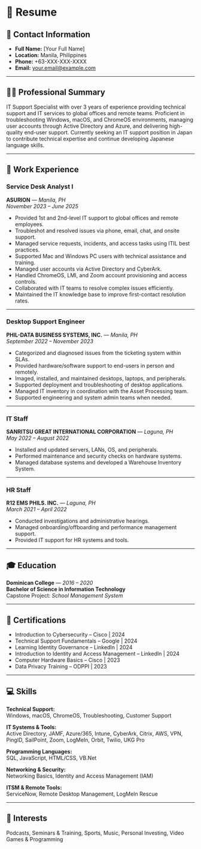 
# 💼 Resume

## 📇 Contact Information
- **Full Name:** [Your Full Name]
- **Location:** Manila, Philippines
- **Phone:** +63-XXX-XXX-XXXX
- **Email:** your.email@example.com

---

## 🧑‍💻 Professional Summary
IT Support Specialist with over 3 years of experience providing technical support and IT services to global offices and remote teams. Proficient in troubleshooting Windows, macOS, and ChromeOS environments, managing user accounts through Active Directory and Azure, and delivering high-quality end-user support. Currently seeking an IT support position in Japan to contribute technical expertise and continue developing Japanese language skills.

---

## 🧰 Work Experience

### **Service Desk Analyst I**  
**ASURION** — *Manila, PH*  
_November 2023 – June 2025_
- Provided 1st and 2nd-level IT support to global offices and remote employees.
- Troubleshot and resolved issues via phone, email, chat, and onsite support.
- Managed service requests, incidents, and access tasks using ITIL best practices.
- Supported Mac and Windows PC users with technical assistance and training.
- Managed user accounts via Active Directory and CyberArk.
- Handled ChromeOS, LMI, and Zoom account provisioning and access controls.
- Collaborated with IT teams to resolve complex issues efficiently.
- Maintained the IT knowledge base to improve first-contact resolution rates.

---

### **Desktop Support Engineer**  
**PHIL-DATA BUSINESS SYSTEMS, INC.** — *Manila, PH*  
_September 2022 – November 2023_
- Categorized and diagnosed issues from the ticketing system within SLAs.
- Provided hardware/software support to end-users in person and remotely.
- Imaged, installed, and maintained desktops, laptops, and peripherals.
- Supported deployment and troubleshooting of desktop applications.
- Managed IT inventory in coordination with the Asset Processing team.
- Supported engineering and system admin teams when needed.

---

### **IT Staff**  
**SANRITSU GREAT INTERNATIONAL CORPORATION** — *Laguna, PH*  
_May 2022 – August 2022_
- Installed and updated servers, LANs, OS, and peripherals.
- Performed maintenance and security checks on hardware systems.
- Managed database systems and developed a Warehouse Inventory System.

---

### **HR Staff**  
**R12 EMS PHILS. INC.** — *Laguna, PH*  
_March 2021 – April 2022_
- Conducted investigations and administrative hearings.
- Managed onboarding/offboarding and performance management support.
- Provided IT support for HR systems and tools.

---

## 🎓 Education

**Dominican College** — *2016 – 2020*  
**Bachelor of Science in Information Technology**  
Capstone Project: *School Management System*

---

## 📜 Certifications

- Introduction to Cybersecurity – Cisco | 2024  
- Technical Support Fundamentals – Google | 2024  
- Learning Identity Governance – LinkedIn | 2024  
- Introduction to Identity and Access Management – LinkedIn | 2024  
- Computer Hardware Basics – Cisco | 2023  
- Data Privacy Training – ODPPI | 2023  

---

## 💻 Skills

**Technical Support:**  
Windows, macOS, ChromeOS, Troubleshooting, Customer Support

**IT Systems & Tools:**  
Active Directory, JAMF, Azure/365, Intune, CyberArk, Citrix, AWS, VPN, PingID, SailPoint, Zoom, LogMeIn, Orbit, Twilio, UKG Pro

**Programming Languages:**  
SQL, JavaScript, HTML/CSS, VB.Net

**Networking & Security:**  
Networking Basics, Identity and Access Management (IAM)

**ITSM & Remote Tools:**  
ServiceNow, Remote Desktop Management, LogMeIn Rescue

---

## 🎯 Interests

Podcasts, Seminars & Training, Sports, Music, Personal Investing, Video Games & Programming
